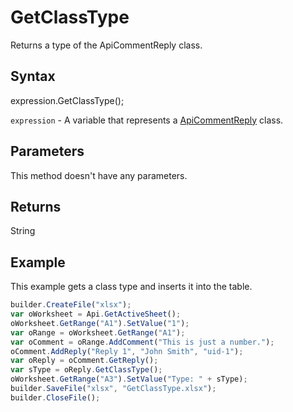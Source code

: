 # GetClassType

Returns a type of the ApiCommentReply class.

## Syntax

expression.GetClassType();

`expression` - A variable that represents a [ApiCommentReply](../ApiCommentReply.md) class.

## Parameters

This method doesn't have any parameters.

## Returns

String

## Example

This example gets a class type and inserts it into the table.

```javascript
builder.CreateFile("xlsx");
var oWorksheet = Api.GetActiveSheet();
oWorksheet.GetRange("A1").SetValue("1");
var oRange = oWorksheet.GetRange("A1");
var oComment = oRange.AddComment("This is just a number.");
oComment.AddReply("Reply 1", "John Smith", "uid-1");
var oReply = oComment.GetReply();
var sType = oReply.GetClassType();
oWorksheet.GetRange("A3").SetValue("Type: " + sType);
builder.SaveFile("xlsx", "GetClassType.xlsx");
builder.CloseFile();
```